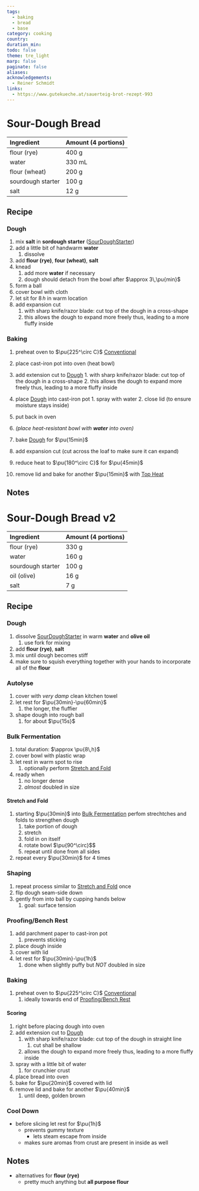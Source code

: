 ```yaml
---
tags:
  - baking
  - bread
  - base
category: cooking
country:
duration_min:
todo: false
theme: tre_light
marp: false
paginate: false
aliases:
acknowledgements:
  - Reiner Schmidt
links:
  - https://www.gutekueche.at/sauerteig-brot-rezept-993
---
```



# Sour-Dough Bread

|Ingredient|Amount (4 portions)|
| :- | :- |
|flour (rye)|400 g|
|water|330 mL|
|flour (wheat)|200 g|
|sourdough starter|100 g|
|salt|12 g|

## Recipe
### Dough
1. mix **salt** in **sordough starter** ([SourDoughStarter](SourDoughStarter.md))
2. add a little bit of handwarm **water**
	1. dissolve
3. add **flour (rye)**, **four (wheat)**, **salt**
4. knead
	1. add more **water** if necessary
	2. dough should detach from the bowl after $\approx 3\,\pu{min}$
5. form a ball
6. cover bowl with cloth
7. let sit for $8\,h$ in warm location
8. add expansion cut
	1. with sharp knife/razor blade: cut top of the dough in a cross-shape
	2. this allows the dough to expand more freely thus, leading to a more fluffy inside

### Baking
1. preheat oven to $\pu{225^\circ C}$ [Conventional](OvenSettings.md#Conventional)
2. place cast-iron pot into oven (heat bowl)
3. add extension cut to [Dough](#Dough)
        1. with sharp knife/razor blade: cut top of the dough in a cross-shape
        2. this allows the dough to expand more freely thus, leading to a more fluffy inside

4. place [Dough](#Dough) into cast-iron pot
        1. spray with water
        2. close lid (to ensure moisture stays inside)
5. put back in oven
6. *(place heat-resistant bowl with **water** into oven)*
7. bake [Dough](#Dough) for $\pu{15min}$
8. add expansion cut (cut across the loaf to make sure it can expand)
9. reduce heat to $\pu{180^\circ C}$ for $\pu{45min}$
10. remove lid and bake for another $\pu{15min}$ with [Top Heat](OvenSettings.md#Top%20Heat)

## Notes


# Sour-Dough Bread v2

|Ingredient|Amount (4 portions)|
| :- | :- |
|flour (rye)|330 g|
|water|160 g|
|sourdough starter|100 g|
|oil (olive)|16 g|
|salt|7 g|

## Recipe
### Dough
1. dissolve [SourDoughStarter](SourDoughStarter.md) in warm **water** and **olive oil**
	1. use fork for mixing
2. add **flour (rye)**, **salt**
3. mix until dough becomes stiff
4. make sure to squish everything together with your hands to incorporate all of the **flour**

### Autolyse
1. cover with *very damp* clean kitchen towel
2. let rest for $\pu{30min}-\pu{60min}$
	1. the longer, the fluffier
 3. shape dough into rough ball
	 1. for about $\pu{15s}$

### Bulk Fermentation
1. total duration: $\approx \pu{8\,h}$
2. cover bowl with plastic wrap
3. let rest in warm spot to rise
	1. optionally perform [Stretch and Fold](#Stretch%20and%20Fold)
4. ready when
	1. no longer dense
	2. *almost* doubled in size

#### Stretch and Fold
1. starting $\pu{30min}$ into [Bulk Fermentation](#Bulk%20Fermentation) perfom strechtches and folds to strengthen dough
	1. take portion of dough
	2. stretch
	3. fold in on itself
	4. rotate bowl $\pu{90^\circ}$$
	5. repeat until done from all sides
2. repeat every $\pu{30min}$ for 4 times

### Shaping
1. repeat process similar to [Stretch and Fold](#Stretch%20and%20Fold) once
2. flip dough seam-side down
3. gently from into ball by cupping hands below
	1. goal: surface tension

### Proofing/Bench Rest
1. add parchment paper to cast-iron pot
	1. prevents sticking
2. place dough inside
3. cover with lid
4. let rest for $\pu{30min}-\pu{1h}$
	1. done when slightly puffy but *NOT* doubled in size

### Baking
1. preheat oven to $\pu{225^\circ C}$ [Conventional](OvenSettings.md#Conventional)
	1. ideally towards end of [Proofing/Bench Rest](#Proofing/Bench%20Rest)
#### Scoring
1. right before placing dough into oven
2. add extension cut to [Dough](#Dough)
	1. with sharp knife/razor blade: cut top of the dough in straight line
		1. cut shall be shallow
	2. allows the dough to expand more freely thus, leading to a more fluffy inside
3. spray with a little bit of water
	1. for crunchier crust
4. place bread into oven
5. bake for $\pu{20min}$ covered with lid
6. remove lid and bake for another $\pu{40min}$
	1. until deep, golden brown

### Cool Down
* before slicing let rest for $\pu{1h}$
	* prevents gummy texture
		* lets steam escape from inside
	* makes sure aromas from crust are present in inside as well

## Notes
* alternatives for **flour (rye)**
	* pretty much anything but **all purpose flour**